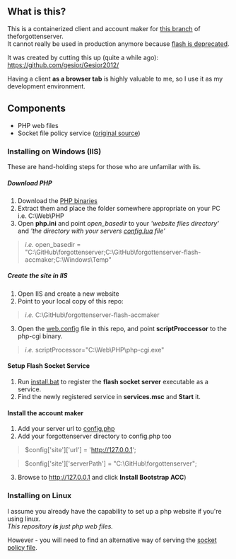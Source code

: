 ## What is this?
This is a containerized client and account maker for [this branch](https://github.com/Leo32onGIT/forgottenserver/tree/10.79-flash-dev) of theforgottenserver.\
It cannot really be used in production anymore because [flash is deprecated](https://en.wikipedia.org/wiki/Adobe_Flash#End_of_life).

It was created by cutting this up (quite a while ago):\
https://github.com/gesior/Gesior2012/

Having a client **as a browser tab** is highly valuable to me, so I use it as my development environment.


## Components
- PHP web files
- Socket file policy service ([original source](https://github.com/Leo32onGIT/forgottenserver-flash-accmaker))

### Installing on Windows (IIS)
These are hand-holding steps for those who are unfamilar with iis.

##### Download PHP
1. Download the [PHP binaries](https://windows.php.net/download)
2. Extract them and place the folder somewhere appropriate on your PC i.e. C:\Web\PHP
3. Open **php.ini** and point *open_basedir* to your *'website files directory'* and *'the directory with your servers [config.lua](https://github.com/Leo32onGIT/forgottenserver/blob/10.79-flash-dev/config.lua.dist) file'*

> *i.e.* open_basedir = "C:\GitHub\forgottenserver;C:\GitHub\forgottenserver-flash-accmaker;C:\Windows\Temp"

##### Create the site in IIS
1. Open IIS and create a new website
2. Point to your local copy of this repo:

> *i.e.* C:\GitHub\forgottenserver-flash-accmaker

3. Open the [web.config](https://github.com/Leo32onGIT/forgottenserver-flash-accmaker/blob/master/web.config#L21) file in this repo, and point **scriptProccessor** to the php-cgi binary.

> *i.e.* scriptProcessor="C:\Web\PHP\php-cgi.exe"

#### Setup Flash Socket Service
1. Run [install.bat](https://github.com/Leo32onGIT/forgottenserver-flash-accmaker/blob/master/flashsocketservice/install.bat) to register the **flash socket server** executable as a service.
2. Find the newly registered service in **services.msc** and **Start** it.

#### Install the account maker
1. Add your server url to [config.php](https://github.com/Leo32onGIT/forgottenserver-flash-accmaker/blob/master/config/config.php)
2. Add your forgottenserver directory to config.php too

> $config['site']['url'] = 'http://127.0.0.1';

> $config['site']['serverPath'] = "C:\GitHub\forgottenserver\";

3. Browse to http://127.0.0.1 and click **Install Bootstrap ACC**)

### Installing on Linux
I assume you already have the capability to set up a php website if you're using linux.\
*This repository **is** just php web files.*

However - you will need to find an alternative way of serving the [socket policy file](https://www.adobe.com/devnet/flashplayer/articles/socket_policy_files.html).
